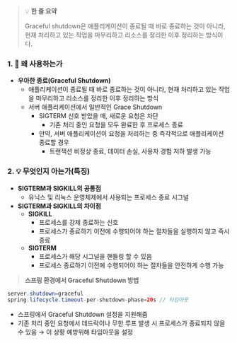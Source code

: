 > 💡 **한 줄 요약**
>
> Graceful shutdown은 애플리케이션이 종료될 때 바로 종료하는 것이 아니라, 현재 처리하고 있는 작업을 마무리하고 리소스를 정리한 이후 정리하는 방식이다.

### 1. 🤔 왜 사용하는가

- **우아한 종료(Graceful Shutdown)**
  - 애플리케이션이 종료될 때 바로 종료하는 것이 아니라, 현재 처리하고 있는 작업을 마무리하고 리소스를 정리한 이후 정리하는 방식
  - 서버 애플리케이션에서 일반적인 Grace Shutdown
    - SIGTERM 신호 받았을 때, 새로운 요청은 차단
      - 기존 처리 중인 요청을 모두 완료한 후 프로세스 종료
    - 만약, 서버 애플리케이션이 요청을 처리하는 중 즉각적으로 애플리케이션 종료할 경우
      - 트랜잭션 비정상 종료, 데이터 손실, 사용자 경험 저하 발생 가능

### 2. 💡 무엇인지 아는가(특징)

- **SIGTERM과 SIGKILL의 공통점**
  - 유닉스 및 리눅스 운영체제에서 사용되는 프로세스 종료 시그널
- **SIGTERM과 SIGKILL의 차이점**
  - **SIGKILL**
    - 프로세스를 강제 종료하는 신호
    - 프로세스가 종료하기 이전에 수행되어야 하는 절차들을 실행하지 않고 즉시 종료
  - **SIGTERM**
    - 프로세스가 해당 시그널을 핸들링 할 수 있음
    - 프로세스 종료하기 이전에 수행되어야 하는 절차들을 안전하게 수행 가능

> **스프링 환경에서 Graceful Shutdown 방법**

```java
server.shutdown=graceful
spring.lifecycle.timeout-per-shutdown-phase=20s // 타임아웃
```

- 스프링에서 Graceful Shutdown 설정을 지원해줌
- 기존 처리 중인 요청에서 데드락이나 무한 루프 발생 시 프로세스가 종료되지 않을 수 있음
  → 이 상황 예방위해 타임아웃을 설정

